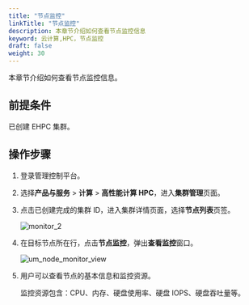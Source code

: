 ```yaml
---
title: "节点监控"
linkTitle: "节点监控"
description: 本章节介绍如何查看节点监控信息
keyword: 云计算,HPC，节点监控
draft: false
weight: 30
---
```


本章节介绍如何查看节点监控信息。

## 前提条件

已创建 EHPC 集群。

## 操作步骤

1. 登录管理控制平台。

2. 选择**产品与服务** > **计算** > **高性能计算 HPC**，进入**集群管理**页面。


3. 点击已创建完成的集群 ID，进入集群详情页面，选择**节点列表**页签。

   ![monitor_2](../../../_images/monitor_2.png)


4. 在目标节点所在行，点击**节点监控**，弹出**查看监控**窗口。

   ![um_node_monitor_view](../../../_images/um_node_monitor_view.png)

5. 用户可以查看节点的基本信息和监控资源。

   监控资源包含：CPU、内存、硬盘使用率、硬盘 IOPS、硬盘吞吐量等。


